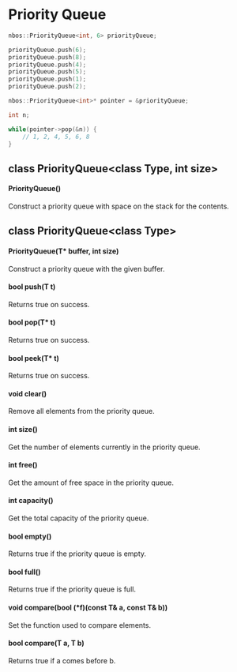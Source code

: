 # Priority Queue

```c++
nbos::PriorityQueue<int, 6> priorityQueue;

priorityQueue.push(6);
priorityQueue.push(8);
priorityQueue.push(4);
priorityQueue.push(5);
priorityQueue.push(1);
priorityQueue.push(2);

nbos::PriorityQueue<int>* pointer = &priorityQueue;

int n;

while(pointer->pop(&n)) {
    // 1, 2, 4, 5, 6, 8
}
```

## class PriorityQueue<class Type, int size\>

#### PriorityQueue()
Construct a priority queue with space on the stack for the contents.

## class PriorityQueue<class Type\>

#### PriorityQueue(T\* buffer, int size)
Construct a priority queue with the given buffer.

#### bool push(T t)
Returns true on success.

#### bool pop(T\* t)
Returns true on success.

#### bool peek(T\* t)
Returns true on success.

#### void clear()
Remove all elements from the priority queue.

#### int size()
Get the number of elements currently in the priority queue.

#### int free()
Get the amount of free space in the priority queue.

#### int capacity()
Get the total capacity of the priority queue.

#### bool empty()
Returns true if the priority queue is empty.

#### bool full()
Returns true if the priority queue is full.

#### void compare(bool (*f)(const T& a, const T& b))
Set the function used to compare elements.

#### bool compare(T a, T b)
Returns true if a comes before b.
